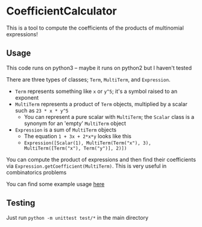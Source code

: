 # CoefficientCalculator
This is a tool to compute the coefficients of the products of multinomial expressions!

## Usage
This code runs on python3 – maybe it runs on python2 but I haven't tested

There are three types of classes; `Term`, `MultiTerm`, and `Expression`. 

* `Term` represents something like `x` or `y^5`; it's a symbol raised to an exponent
* `MultiTerm` represents a product of `Term` objects, multiplied by a scalar such as `23 * x * y^5`
    * You can represent a pure scalar with `MultiTerm`; the `Scalar` class is a synonym for an 'empty' `MultiTerm` object
* `Expression` is a sum of `MultiTerm` objects
    * The equation `1 + 3x + 2*x*y` looks like this
    * `Expression([Scalar(1), MultiTerm(Term("x"), 3), MultiTerm([Term("x"), Term("y")], 2)])`

You can compute the product of expressions and then find their coefficients via `Expression.getCoefficient(MultiTerm)`. This is very useful in combinatorics problems

You can find some example usage [here](https://gist.github.com/mjkaufer/75665a52499f09fe8aae900124caa8ad)

## Testing
Just run `python -m unittest test/*` in the main directory